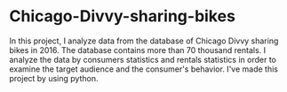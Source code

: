 # Chicago-Divvy-sharing-bikes
In this project, I analyze data from the database of Chicago Divvy sharing bikes in 2016. The database contains more than 70 thousand rentals. I analyze the data by consumers statistics and rentals statistics in order to examine the target audience and the consumer's behavior. I've made this project by using python.
